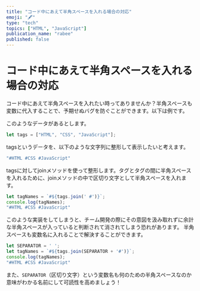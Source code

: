 ```yaml
---
title: "コード中にあえて半角スペースを入れる場合の対応"
emoji: "🖋"
type: "tech"
topics: ["HTML", "JavaScript"]
publication_name: "rabee"
published: false
---
```


# コード中にあえて半角スペースを入れる場合の対応

コード中にあえて半角スペースを入れたい時ってありませんか？半角スペースも変数に代入することで、予期せぬバグを防ぐことができます。以下は例です。

このようなデータがあるとします。

```js
let tags = ["HTML", "CSS", "JavaScript"];
```

tagsというデータを、以下のような文字列に整形して表示したいと考えます。
``` js
"#HTML #CSS #JavaScript"
```

tagsに対してjoinメソッドを使って整形します。タグとタグの間に半角スペースを入れるために、joinメソッドの中で区切り文字として半角スペースを入れます。

```js
let tagNames = `#${tags.join(' #')}`;
console.log(tagNames);
"#HTML #CSS #JavaScript"
```

このような実装をしてしまうと、チーム開発の際にその意図を汲み取れずに余計な半角スペースが入っていると判断されて消されてしまう恐れがあります。
半角スペースも変数名に入れることで解決することができます。
```js
let SEPARATOR = ' ';
let tagNames = `#${tags.join(SEPARATOR + '#')}`;
console.log(tagNames);
"#HTML #CSS #JavaScript"
```

また、`SEPARATOR`（区切り文字）という変数名も何のための半角スペースなのか意味がわかる名前にして可読性を高めましょう！